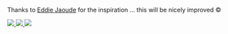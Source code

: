Thanks to [Eddie Jaoude](https://github.com/eddiejaoude) for the inspiration ... this will be nicely improved &copy;

<p>
  <a href="https://twitter.com/brunoripa">
    <img src="https://img.shields.io/twitter/follow/brunoripa?label=Twitter&logo=twitter&style=for-the-badge" />
  </a>
  <a href="https://medium.com/@brunoripa">
    <img src="https://img.shields.io/github/followers/brunoripa?label=medium&logo=medium&style=for-the-badge" />
  </a>
  <a href="https://www.linkedin.com/in/brunoripa">
    <img src="https://img.shields.io/badge/-LinkedIn-blue?style=for-the-badge&logo=linkedin" />
  </a>
  
</p>
